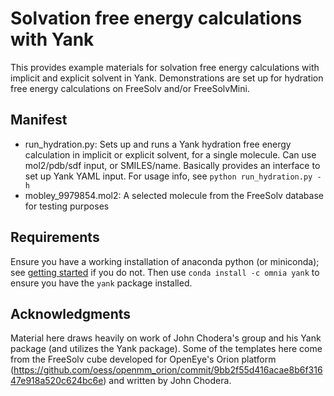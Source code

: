 # Solvation free energy calculations with Yank

This provides example materials for solvation free energy calculations with implicit and explicit solvent in Yank.
Demonstrations are set up for hydration free energy calculations on FreeSolv and/or FreeSolvMini.

## Manifest
- run_hydration.py: Sets up and runs a Yank hydration free energy calculation in implicit or explicit solvent, for a single molecule. Can use mol2/pdb/sdf input, or SMILES/name. Basically provides an interface to set up Yank YAML input. For usage info, see `python run_hydration.py -h`
- mobley_9979854.mol2: A selected molecule from the FreeSolv database for testing purposes

## Requirements
Ensure you have a working installation of anaconda python (or miniconda); see [getting started](../../uci-pharmsci/getting-started.md) if you do not.
Then use `conda install -c omnia yank` to ensure you have the `yank` package installed.

## Acknowledgments
Material here draws heavily on work of John Chodera's group and his Yank package (and utilizes the Yank package).
Some of the templates here come from the FreeSolv cube developed for OpenEye's Orion platform (https://github.com/oess/openmm_orion/commit/9bb2f55d416acae8b6f31647e918a520c624bc6e) and written by John Chodera.
